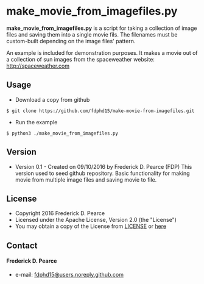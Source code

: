 make_movie_from_imagefiles.py
======
**make_movie_from_imagefiles.py** is a script for taking a collection of image
files and saving them into a single movie fils. The filenames must be 
custom-built depending on the image files' pattern.

An example is included for demonstration purposes.  It makes a movie out of a
collection of sun images from the spaceweather website:
http://spaceweather.com

## Usage
* Download a copy from github

```
$ git clone https://github.com/fdphd15/make-movie-from-imagefiles.git
```

* Run the example

```
$ python3 ./make_movie_from_imagefiles.py
```

## Version 
* Version 0.1 - Created on 09/10/2016 by Frederick D. Pearce (FDP)
                This version used to seed github repository.
                Basic functionality for making movie from multiple image files
                and saving movie to file.
## License 

* Copyright 2016 Frederick D. Pearce
* Licensed under the Apache License, Version 2.0 (the "License")
* You may obtain a copy of the License from
[LICENSE](https://github.com/fdphd15/analyze-quandl-stocks/blob/master/LICENSE.md) or
[here](http://www.apache.org/licenses/LICENSE-2.0)
 
## Contact
#### Frederick D. Pearce
* e-mail: fdphd15@users.noreply.github.com

